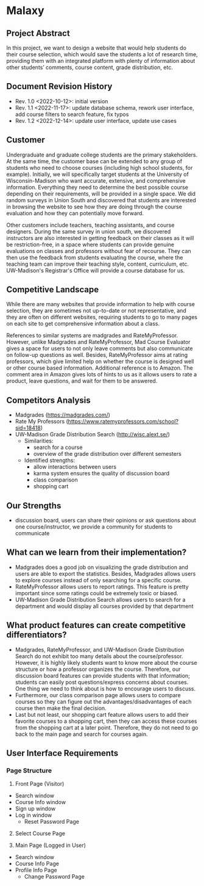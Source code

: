 # Malaxy
## Project Abstract
In this project, we want to design a website that would help students do their course selection, which would save the students a lot of research time, providing them with an integrated platform with plenty of information about other students’ comments, course content, grade distribution, etc.
## Document Revision History
- Rev. 1.0 <2022-10-12>: initial version
- Rev. 1.1 <2022-11-17>: update database schema, rework user interface, add course filters to search feature, fix typos
- Rev. 1.2 <2022-12-14>: update user interface, update use cases

## Customer
Undergraduate and graduate college students are the primary stakeholders. At the same time, the customer base can be extended to any group of students who need to choose courses (including high school students, for example). Initially, we will specifically target students at the University of Wisconsin-Madison who want accurate, extensive, and comprehensive information. Everything they need to determine the best possible course depending on their requirements, will be provided in a single space. We did random surveys in Union South and discovered that students are interested in browsing the website to see how they are doing through the course evaluation and how they can potentially move forward.

Other customers include teachers, teaching assistants, and course designers. During the same survey in union south, we discovered instructors are also interested in getting feedback on their classes as it will be restriction-free, in a space where students can provide genuine evaluations on classes and professors without fear of recourse. They can then use the feedback from students evaluating the course, where the teaching team can improve their teaching style, content, curriculum, etc. 
UW-Madison's Registrar's Office will provide a course database for us.

## Competitive Landscape
While there are many websites that provide information to help with course selection, they are sometimes not up-to-date or not representative, and they are often on different websites, requiring students to go to many pages on each site to get comprehensive information about a class. 

References to similar systems are madgrades and RateMyProfessor. However, unlike Madgrades and RateMyProfessor, Mad Course Evaluator gives a space for users to not only leave comments but also communicate on follow-up questions as well. Besides, RateMyProfessor aims at rating professors, which give limited help on whether the course is designed well or other course based information. Additional reference is to Amazon. The comment area in Amazon gives lots of hints to us as it allows users to rate a product, leave questions, and wait for them to be answered.

## Competitors Analysis
- Madgrades (https://madgrades.com/)
- Rate My Professors (https://www.ratemyprofessors.com/school?sid=18418)
- UW-Madison Grade Distribution Search (http://wisc.alext.se/)
    - Similarities:
      - search for a course
      - overview of the grade distribution over different semesters
    - Identified strengths:
      - allow interactions between users
      - karma system ensures the quality of discussion board
      - class comparison
      - shopping cart
      
## Our Strengths 
- discussion board, users can share their opinions or ask questions about one course/instructor, we provide a community for students to communicate

## What can we learn from their implementation?
- Madgrades does a good job on visualizing the grade distribution and users are able to export the statistics. Besides, Madgrades allows users to explore courses instead of only searching for a specific course. 
- RateMyProfessor allows users to report ratings. This feature is pretty important since some ratings could be extremely toxic or biased.
- UW-Madison Grade Distribution Search allows users to search for a department and would display all courses provided by that department

## What product features can create competitive differentiators?
- Madgrades, RateMyProfessor, and UW-Madison Grade Distribution Search do not exhibit too many details about the course/professor. However, it is highly likely students want to know more about the course structure or how a professor organizes the course. Therefore, our discussion board features can provide students with that information; students can easily post questions/express concerns about courses. One thing we need to think about is how to encourage users to discuss.
- Furthermore, our class comparison page allows users to compare courses so they can figure out the advantages/disadvantages of each course then make the final decision.
- Last but not least, our shopping cart feature allows users to add their favorite courses to a shopping cart, then they can access these courses from the shopping cart at a later point. Therefore, they do not need to go back to the main page and search for courses again.

## User Interface Requirements
### Page Structure
1. Front Page (Visitor)
  - Search window
  - Course Info window
  - Sign up window
  - Log in window
    - Reset Password Page

2. Select Course Page

3. Main Page (Logged in User)
  - Search window
  -  Course Info Page
  - Profile Info Page
    - Change Password Page

